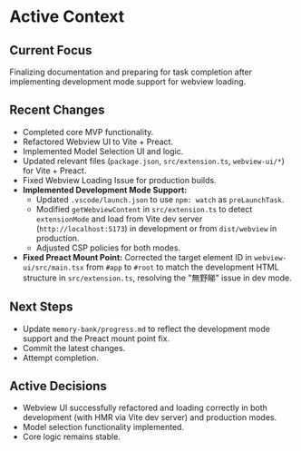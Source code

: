 # Active Context

## Current Focus
Finalizing documentation and preparing for task completion after implementing development mode support for webview loading.

## Recent Changes
- Completed core MVP functionality.
- Refactored Webview UI to Vite + Preact.
- Implemented Model Selection UI and logic.
- Updated relevant files (`package.json`, `src/extension.ts`, `webview-ui/*`) for Vite + Preact.
- Fixed Webview Loading Issue for production builds.
- **Implemented Development Mode Support:**
    - Updated `.vscode/launch.json` to use `npm: watch` as `preLaunchTask`.
    - Modified `getWebviewContent` in `src/extension.ts` to detect `extensionMode` and load from Vite dev server (`http://localhost:5173`) in development or from `dist/webview` in production.
    - Adjusted CSP policies for both modes.
- **Fixed Preact Mount Point:** Corrected the target element ID in `webview-ui/src/main.tsx` from `#app` to `#root` to match the development HTML structure in `src/extension.ts`, resolving the "無野睇" issue in dev mode.

## Next Steps
- Update `memory-bank/progress.md` to reflect the development mode support and the Preact mount point fix.
- Commit the latest changes.
- Attempt completion.

## Active Decisions
- Webview UI successfully refactored and loading correctly in both development (with HMR via Vite dev server) and production modes.
- Model selection functionality implemented.
- Core logic remains stable.